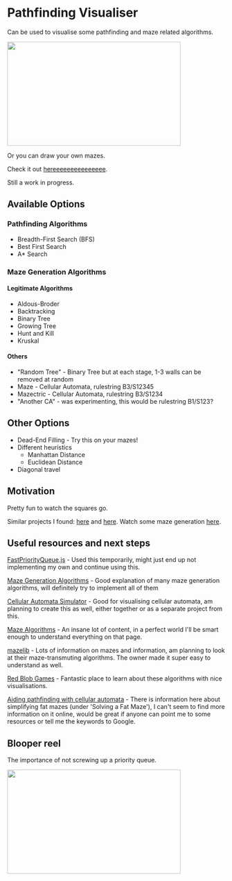 # Pathfinding Visualiser

Can be used to visualise some pathfinding and maze related algorithms.

<img src="https://i.imgur.com/fx5WZcS.gif" width="400" height="240" />

Or you can draw your own mazes.

Check it out [hereeeeeeeeeeeeeee](https://leeyiheng12.github.io/pathfinding_visualiser/).

Still a work in progress.


## Available Options

### Pathfinding Algorithms

- Breadth-First Search (BFS)
- Best First Search
- A* Search


### Maze Generation Algorithms

#### Legitimate Algorithms
- Aldous-Broder
- Backtracking
- Binary Tree
- Growing Tree
- Hunt and Kill
- Kruskal

#### Others
- "Random Tree" - Binary Tree but at each stage, 1-3 walls can be removed at random
- Maze - Cellular Automata, rulestring B3/S12345
- Mazectric - Cellular Automata, rulestring B3/S1234
- "Another CA" - was experimenting, this would be rulestring B1/S123?


## Other Options

- Dead-End Filling - Try this on your mazes!
- Different heuristics
  - Manhattan Distance
  - Euclidean Distance
- Diagonal travel


## Motivation

Pretty fun to watch the squares go.

Similar projects I found: [here](https://clementmihailescu.github.io/Pathfinding-Visualizer/) and [here](http://qiao.github.io/PathFinding.js/visual/).
Watch some maze generation [here](https://mtimmerm.github.io/webStuff/maze.html).

## Useful resources and next steps

[FastPriorityQueue.js](https://github.com/lemire/FastPriorityQueue.js/) - Used this temporarily, might just end up not implementing my own and continue using this.

[Maze Generation Algorithms](https://weblog.jamisbuck.org/2011/2/7/maze-generation-algorithm-recap) - Good explanation of many maze generation algorithms, will definitely try to implement all of them

[Cellular Automata Simulator](https://robinforest.net/post/cellular-automata/) - Good for visualising cellular automata, am planning to create this as well, either together or as a separate project from this.

[Maze Algorithms](http://www.astrolog.org/labyrnth/algrithm.htm) - An insane lot of content, in a perfect world I'll be smart enough to understand everything on that page.

[mazelib](https://github.com/john-science/mazelib) - Lots of information on mazes and information, am planning to look at their maze-transmuting algorithms. The owner made it super easy to understand as well.

[Red Blob Games](https://www.redblobgames.com/pathfinding/a-star/introduction.html) - Fantastic place to learn about these algorithms with nice visualisations.

[Aiding pathfinding with cellular automata](https://realtimecollisiondetection.net/blog/?p=57) - There is information here about simplifying fat mazes (under 'Solving a Fat Maze'), I can't seem to find more information on it online, would be great if anyone can point me to some resources or tell me the keywords to Google.


## Blooper reel
The importance of not screwing up a priority queue.

<img src="https://i.imgur.com/kDOKkLp.gif" width="400" height="240" />

